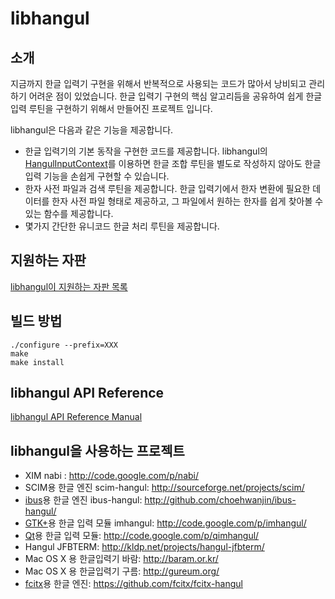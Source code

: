 # libhangul #

## 소개 ##
지금까지 한글 입력기 구현을 위해서 반복적으로 사용되는 코드가 많아서 낭비되고 관리하기 어려운 점이 있었습니다.
한글 입력기 구현의 핵심 알고리듬을 공유하여 쉽게 한글 입력 루틴을 구현하기 위해서 만들어진 프로젝트 입니다.

libhangul은 다음과 같은 기능을 제공합니다.

  * 한글 입력기의 기본 동작을 구현한 코드를 제공합니다. libhangul의 [HangulInputContext](http://libhangul.googlecode.com/git/doc/html/group__hangulic.html#hangulicusage)를 이용하면 한글 조합 루틴을 별도로 작성하지 않아도 한글 입력 기능을 손쉽게 구현할 수 있습니다.
  * 한자 사전 파일과 검색 루틴을 제공합니다. 한글 입력기에서 한자 변환에 필요한 데이터를 한자 사전 파일 형태로 제공하고, 그 파일에서 원하는 한자를 쉽게 찾아볼 수 있는 함수를 제공합니다.
  * 몇가지 간단한 유니코드 한글 처리 루틴을 제공합니다.

## 지원하는 자판 ##
[libhangul이 지원하는 자판 목록](http://libhangul.googlecode.com/git/doc/html/group__hangulkeyboards.html)

## 빌드 방법 ##
```
./configure --prefix=XXX
make
make install
```

## libhangul API Reference ##
[libhangul API Reference Manual](http://libhangul.googlecode.com/git/doc/html/index.html)

## libhangul을 사용하는 프로젝트 ##
  * XIM nabi : http://code.google.com/p/nabi/
  * SCIM용 한글 엔진 scim-hangul: http://sourceforge.net/projects/scim/
  * [ibus](http://code.google.com/p/ibus/)용 한글 엔진 ibus-hangul: http://github.com/choehwanjin/ibus-hangul/
  * [GTK+](http://www.gtk.org/)용 한글 입력 모듈 imhangul: http://code.google.com/p/imhangul/
  * [Qt](http://qt.nokia.com/)용 한글 입력 모듈: http://code.google.com/p/qimhangul/
  * Hangul JFBTERM: http://kldp.net/projects/hangul-jfbterm/
  * Mac OS X 용 한글입력기 바람: http://baram.or.kr/
  * Mac OS X 용 한글입력기 구름: http://gureum.org/
  * [fcitx](http://code.google.com/p/fcitx/)용 한글 엔진: https://github.com/fcitx/fcitx-hangul